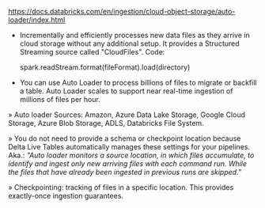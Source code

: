 https://docs.databricks.com/en/ingestion/cloud-object-storage/auto-loader/index.html

+ Incrementally and efficiently processes new data files as they arrive in cloud storage without any additional setup. It provides a Structured Streaming source called "CloudFiles".
Code:

	spark.readStream.format(fileFormat).load(directory)

+ You can use Auto Loader to process billions of files to migrate or backfill a table. Auto Loader scales to support near real-time ingestion of millions of files per hour.

» Auto loader Sources: Amazon, Azure Data Lake Storage, Google Cloud Storage, Azure Blob Storage, ADLS, Databricks File System.

» You do not need to provide a schema or checkpoint location because Delta Live Tables automatically manages these settings for your pipelines. Aka.: *"Auto loader monitors a source location, in which files accumulate, to identify and ingest only new arriving files with each command run. While the files that have already been ingested in previous runs are skipped."*

» Checkpointing: 
tracking of files in a specific location. This provides exactly-once ingestion guarantees. 
